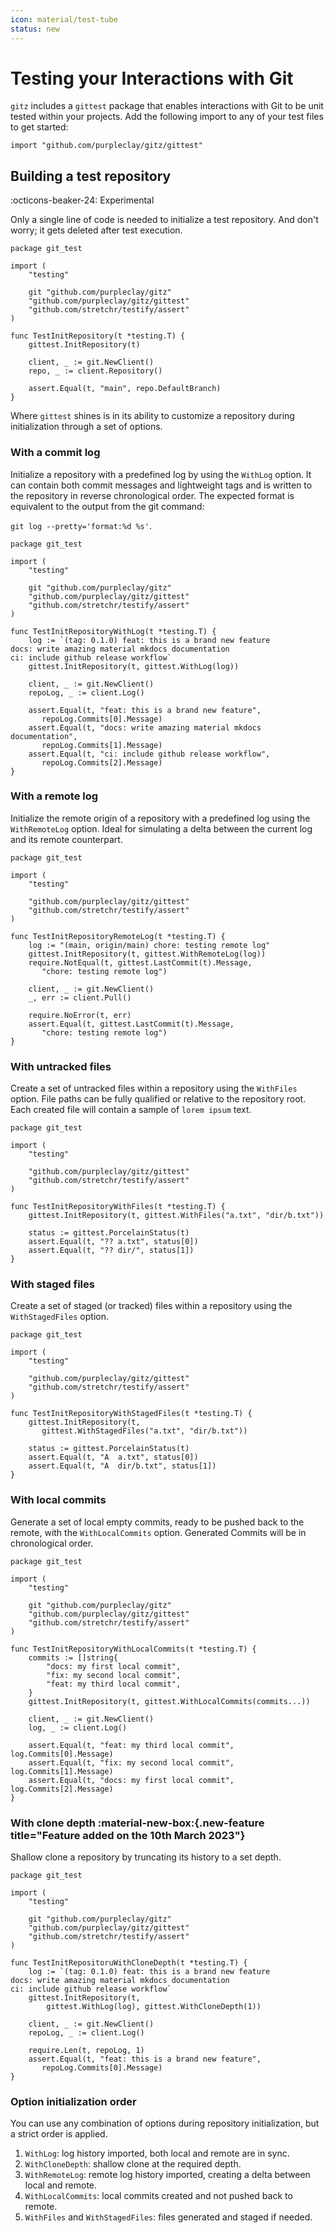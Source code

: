```yaml
---
icon: material/test-tube
status: new
---
```


# Testing your Interactions with Git

`gitz` includes a `gittest` package that enables interactions with Git to be unit tested within your projects. Add the following import to any of your test files to get started:

```{ .go .no-select }
import "github.com/purpleclay/gitz/gittest"
```

## Building a test repository

:octicons-beaker-24: Experimental

Only a single line of code is needed to initialize a test repository. And don't worry; it gets deleted after test execution.

```{ .go .select linenums="1" }
package git_test

import (
	"testing"

	git "github.com/purpleclay/gitz"
	"github.com/purpleclay/gitz/gittest"
	"github.com/stretchr/testify/assert"
)

func TestInitRepository(t *testing.T) {
	gittest.InitRepository(t)

	client, _ := git.NewClient()
	repo, _ := client.Repository()

	assert.Equal(t, "main", repo.DefaultBranch)
}
```

Where `gittest` shines is in its ability to customize a repository during initialization through a set of options.

### With a commit log

Initialize a repository with a predefined log by using the `WithLog` option. It can contain both commit messages and lightweight tags and is written to the repository in reverse chronological order. The expected format is equivalent to the output from the git command:

`git log --pretty='format:%d %s'`.

```{ .go .select linenums="1" }
package git_test

import (
	"testing"

	git "github.com/purpleclay/gitz"
	"github.com/purpleclay/gitz/gittest"
	"github.com/stretchr/testify/assert"
)

func TestInitRepositoryWithLog(t *testing.T) {
	log := `(tag: 0.1.0) feat: this is a brand new feature
docs: write amazing material mkdocs documentation
ci: include github release workflow`
	gittest.InitRepository(t, gittest.WithLog(log))

	client, _ := git.NewClient()
	repoLog, _ := client.Log()

	assert.Equal(t, "feat: this is a brand new feature",
	   repoLog.Commits[0].Message)
	assert.Equal(t, "docs: write amazing material mkdocs documentation",
	   repoLog.Commits[1].Message)
	assert.Equal(t, "ci: include github release workflow",
	   repoLog.Commits[2].Message)
}
```

### With a remote log

Initialize the remote origin of a repository with a predefined log using the `WithRemoteLog` option. Ideal for simulating a delta between the current log and its remote counterpart.

```{ .go .select linenums="1" }
package git_test

import (
	"testing"

	"github.com/purpleclay/gitz/gittest"
	"github.com/stretchr/testify/assert"
)

func TestInitRepositoryRemoteLog(t *testing.T) {
	log := "(main, origin/main) chore: testing remote log"
	gittest.InitRepository(t, gittest.WithRemoteLog(log))
	require.NotEqual(t, gittest.LastCommit(t).Message,
	   "chore: testing remote log")

	client, _ := git.NewClient()
	_, err := client.Pull()

	require.NoError(t, err)
	assert.Equal(t, gittest.LastCommit(t).Message,
	   "chore: testing remote log")
}
```

### With untracked files

Create a set of untracked files within a repository using the `WithFiles` option. File paths can be fully qualified or relative to the repository root. Each created file will contain a sample of `lorem ipsum` text.

```{ .go .select linenums="1" }
package git_test

import (
	"testing"

	"github.com/purpleclay/gitz/gittest"
	"github.com/stretchr/testify/assert"
)

func TestInitRepositoryWithFiles(t *testing.T) {
	gittest.InitRepository(t, gittest.WithFiles("a.txt", "dir/b.txt"))

	status := gittest.PorcelainStatus(t)
	assert.Equal(t, "?? a.txt", status[0])
	assert.Equal(t, "?? dir/", status[1])
}
```

### With staged files

Create a set of staged (or tracked) files within a repository using the `WithStagedFiles` option.

```{ .go .select linenums="1" }
package git_test

import (
	"testing"

	"github.com/purpleclay/gitz/gittest"
	"github.com/stretchr/testify/assert"
)

func TestInitRepositoryWithStagedFiles(t *testing.T) {
	gittest.InitRepository(t,
	   gittest.WithStagedFiles("a.txt", "dir/b.txt"))

	status := gittest.PorcelainStatus(t)
	assert.Equal(t, "A  a.txt", status[0])
	assert.Equal(t, "A  dir/b.txt", status[1])
}
```

### With local commits

Generate a set of local empty commits, ready to be pushed back to the remote, with the `WithLocalCommits` option. Generated Commits will be in chronological order.

```{ .go .select linenums="1" }
package git_test

import (
	"testing"

	git "github.com/purpleclay/gitz"
	"github.com/purpleclay/gitz/gittest"
	"github.com/stretchr/testify/assert"
)

func TestInitRepositoryWithLocalCommits(t *testing.T) {
	commits := []string{
		"docs: my first local commit",
		"fix: my second local commit",
		"feat: my third local commit",
	}
	gittest.InitRepository(t, gittest.WithLocalCommits(commits...))

	client, _ := git.NewClient()
	log, _ := client.Log()

	assert.Equal(t, "feat: my third local commit", log.Commits[0].Message)
	assert.Equal(t, "fix: my second local commit", log.Commits[1].Message)
	assert.Equal(t, "docs: my first local commit", log.Commits[2].Message)
}
```

### With clone depth :material-new-box:{.new-feature title="Feature added on the 10th March 2023"}

Shallow clone a repository by truncating its history to a set depth.

```{ .go .select linenums="1" }
package git_test

import (
	"testing"

	git "github.com/purpleclay/gitz"
	"github.com/purpleclay/gitz/gittest"
	"github.com/stretchr/testify/assert"
)

func TestInitRepositoruWithCloneDepth(t *testing.T) {
	log := `(tag: 0.1.0) feat: this is a brand new feature
docs: write amazing material mkdocs documentation
ci: include github release workflow`
	gittest.InitRepository(t,
		gittest.WithLog(log), gittest.WithCloneDepth(1))

	client, _ := git.NewClient()
	repoLog, _ := client.Log()

	require.Len(t, repoLog, 1)
	assert.Equal(t, "feat: this is a brand new feature",
	   repoLog.Commits[0].Message)
}
```

### Option initialization order

You can use any combination of options during repository initialization, but a strict order is applied.

1. `WithLog`: log history imported, both local and remote are in sync.
1. `WithCloneDepth`: shallow clone at the required depth.
1. `WithRemoteLog`: remote log history imported, creating a delta between local and remote.
1. `WithLocalCommits`: local commits created and not pushed back to remote.
1. `WithFiles` and `WithStagedFiles`: files generated and staged if needed.
